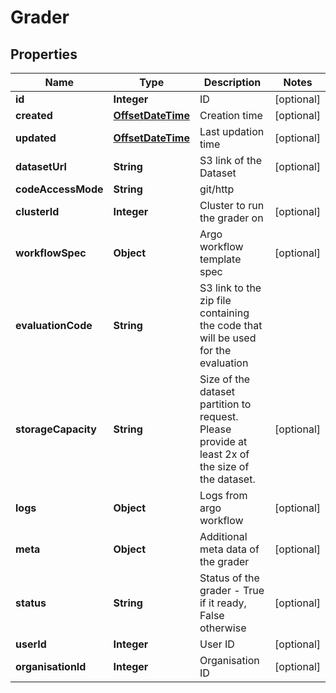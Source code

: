 
# Grader

## Properties
Name | Type | Description | Notes
------------ | ------------- | ------------- | -------------
**id** | **Integer** | ID |  [optional]
**created** | [**OffsetDateTime**](OffsetDateTime.md) | Creation time |  [optional]
**updated** | [**OffsetDateTime**](OffsetDateTime.md) | Last updation time |  [optional]
**datasetUrl** | **String** | S3 link of the Dataset |  [optional]
**codeAccessMode** | **String** | git/http | 
**clusterId** | **Integer** | Cluster to run the grader on |  [optional]
**workflowSpec** | **Object** | Argo workflow template spec |  [optional]
**evaluationCode** | **String** | S3 link to the zip file containing the code that will be used for the evaluation | 
**storageCapacity** | **String** | Size of the dataset partition to request. Please provide at least 2x of the size of the dataset. |  [optional]
**logs** | **Object** | Logs from argo workflow |  [optional]
**meta** | **Object** | Additional meta data of the grader |  [optional]
**status** | **String** | Status of the grader - True if it ready, False otherwise |  [optional]
**userId** | **Integer** | User ID |  [optional]
**organisationId** | **Integer** | Organisation ID |  [optional]



